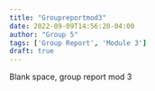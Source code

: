 ```yaml
---
title: "Groupreportmod3"
date: 2022-09-09T14:56:20-04:00
author: "Group 5"
tags: ['Group Report', 'Module 3']
draft: true
---
```


Blank space, group report mod 3